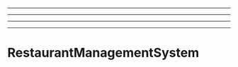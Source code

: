 ------------------------------------------------------------------------------------------------
----------------------------------------------------------------------------------------------------
----------------------------------------------------------------------------------------------------
----------------------------------------------------------------------------------------------------
# RestaurantManagementSystem
